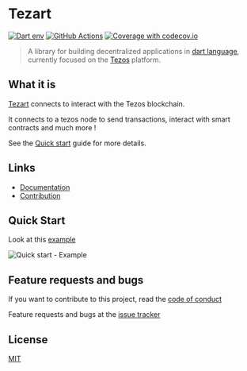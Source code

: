 # Tezart

[![Dart env](https://img.shields.io/static/v1?label=License&message=MIT&color=blue)](https://github.com/moneytrackio/tezart/blob/main/LICENSE)
[![GitHub Actions](https://github.com/moneytrackio/tezart/workflows/Run%20tests/badge.svg)](https://github.com/moneytrackio/tezart/actions?query=workflow%3A%22Run+tests%22)
[![Coverage with codecov.io](https://codecov.io/gh/moneytrackio/tezart/branch/main/graph/badge.svg?token=0BOIGV5QCT)](https://codecov.io/gh/moneytrackio/tezart)


> A library for building decentralized applications in [dart language](https://dart.dev/), currently focused on the [Tezos](http://tezos.com/) platform.

## What it is 

[Tezart](https://github.com/moneytrackio/tezart) connects to interact with the Tezos blockchain. 

It connects to a tezos node to send transactions, interact with smart contracts and much more !

See the [Quick start](#quick-start) guide for more details.

## Links

- [Documentation](https://moneytrackio.github.io/tezart/)
- [Contribution](https://moneytrackio.github.io/tezart/#/?id=contribute)
<!--- - API Reference  API Reference will be available when the package is published to pub.dev --> 

## Quick Start

Look at this [example](https://moneytrackio.github.io/tezart/#/?id=example)

![Quick start - Example](https://raw.githubusercontent.com/moneytrackio/tezart/main/docs/_media/quickstart-example-tezart.gif)

## Feature requests and bugs 

If you want to contribute to this project, read the [code of conduct](https://github.com/moneytrackio/tezart/blob/main/CONTRIBUTING.md)

Feature requests and bugs at the [issue tracker](https://github.com/moneytrackio/tezart/issues/new)

## License

[MIT](https://github.com/moneytrackio/tezart/blob/main/LICENSE)